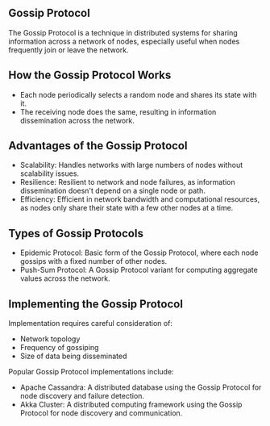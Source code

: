 ## Gossip Protocol

The Gossip Protocol is a technique in distributed systems for sharing information across a network of nodes, especially useful when nodes frequently join or leave the network.

## How the Gossip Protocol Works

- Each node periodically selects a random node and shares its state with it.
- The receiving node does the same, resulting in information dissemination across the network.

## Advantages of the Gossip Protocol

- Scalability: Handles networks with large numbers of nodes without scalability issues.
- Resilience: Resilient to network and node failures, as information dissemination doesn't depend on a single node or path.
- Efficiency: Efficient in network bandwidth and computational resources, as nodes only share their state with a few other nodes at a time.

## Types of Gossip Protocols

- Epidemic Protocol: Basic form of the Gossip Protocol, where each node gossips with a fixed number of other nodes.
- Push-Sum Protocol: A Gossip Protocol variant for computing aggregate values across the network.

## Implementing the Gossip Protocol

Implementation requires careful consideration of:
- Network topology
- Frequency of gossiping
- Size of data being disseminated

Popular Gossip Protocol implementations include:

- Apache Cassandra: A distributed database using the Gossip Protocol for node discovery and failure detection.
- Akka Cluster: A distributed computing framework using the Gossip Protocol for node discovery and communication.
